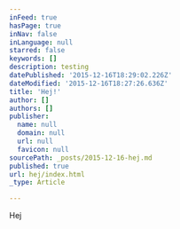 ```yaml
---
inFeed: true
hasPage: true
inNav: false
inLanguage: null
starred: false
keywords: []
description: testing
datePublished: '2015-12-16T18:29:02.226Z'
dateModified: '2015-12-16T18:27:26.636Z'
title: 'Hej!'
author: []
authors: []
publisher:
  name: null
  domain: null
  url: null
  favicon: null
sourcePath: _posts/2015-12-16-hej.md
published: true
url: hej/index.html
_type: Article

---
```

Hej